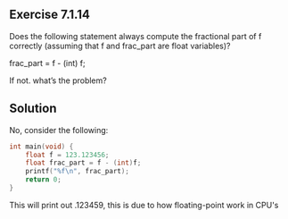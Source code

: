 ## Exercise 7.1.14
Does the following statement always compute the fractional part of f correctly (assuming that f and frac_part are float variables)?

frac_part = f - (int) f;

If not. what’s the problem?

## Solution
No, consider the following:
```c
int main(void) {
    float f = 123.123456;
    float frac_part = f - (int)f;
    printf("%f\n", frac_part);
    return 0;
}
```
This will print out .123459, this is due to how floating-point work in CPU's

